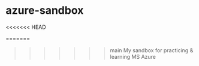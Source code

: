 # azure-sandbox
<<<<<<< HEAD

=======
>>>>>>> main
My sandbox for practicing &amp; learning MS Azure

